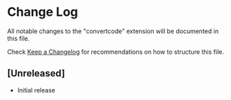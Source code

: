 # Change Log

All notable changes to the "convertcode" extension will be documented in this file.

Check [Keep a Changelog](http://keepachangelog.com/) for recommendations on how to structure this file.

## [Unreleased]

- Initial release